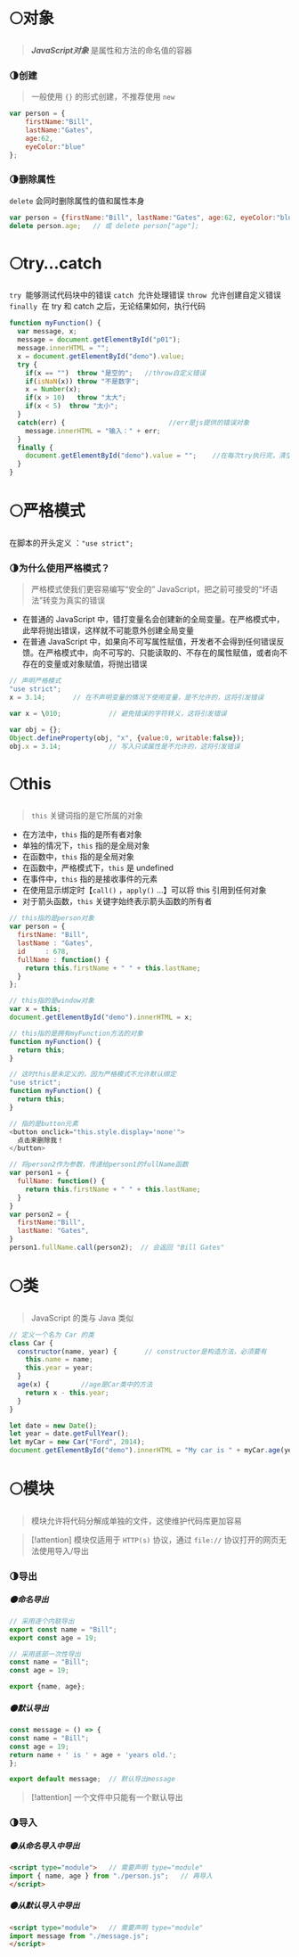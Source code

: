 # 🌕对象
> ***JavaScript对象*** 是属性和方法的命名值的容器

### 🌗创建
>一般使用 `{}` 的形式创建，不推荐使用 `new`

```js
var person = {
    firstName:"Bill",
    lastName:"Gates",
    age:62,
    eyeColor:"blue"
};
```
### 🌗删除属性
`delete` 会同时删除属性的值和属性本身

```js
var person = {firstName:"Bill", lastName:"Gates", age:62, eyeColor:"blue"};
delete person.age;   // 或 delete person["age"];
```




# 🌕try…catch
`try`  能够测试代码块中的错误
`catch`  允许处理错误
`throw`  允许创建自定义错误
`finally`  在 try 和 catch 之后，无论结果如何，执行代码

```js
function myFunction() {
  var message, x;
  message = document.getElementById("p01");
  message.innerHTML = "";
  x = document.getElementById("demo").value;
  try { 
    if(x == "")  throw "是空的";   //throw自定义错误
    if(isNaN(x)) throw "不是数字";
    x = Number(x);
    if(x > 10)   throw "太大";
    if(x < 5)  throw "太小";
  }
  catch(err) {                          //err是js提供的错误对象
    message.innerHTML = "输入：" + err;
  }
  finally {
    document.getElementById("demo").value = "";    //在每次try执行完，清空输入框
  }
}
```
# 🌕严格模式
在脚本的开头定义 ：`"use strict";`
### 🌗为什么使用严格模式？
>严格模式使我们更容易编写“安全的” JavaScript，把之前可接受的“坏语法”转变为真实的错误

- 在普通的 JavaScript 中，错打变量名会创建新的全局变量。在严格模式中，此举将抛出错误，这样就不可能意外创建全局变量
- 在普通 JavaScript 中，如果向不可写属性赋值，开发者不会得到任何错误反馈。在严格模式中，向不可写的、只能读取的、不存在的属性赋值，或者向不存在的变量或对象赋值，将抛出错误

```js
// 声明严格模式
"use strict";
x = 3.14;       // 在不声明变量的情况下使用变量，是不允许的，这将引发错误

var x = \010;            // 避免错误的字符转义，这将引发错误

var obj = {};
Object.defineProperty(obj, "x", {value:0, writable:false});
obj.x = 3.14;            // 写入只读属性是不允许的，这将引发错误
```
# 🌕this
>`this` 关键词指的是它所属的对象

- 在方法中，`this` 指的是所有者对象
- 单独的情况下，`this` 指的是全局对象
- 在函数中，`this` 指的是全局对象
- 在函数中，严格模式下，`this` 是 undefined
- 在事件中，`this` 指的是接收事件的元素
- 在使用显示绑定时【`call()` ，`apply()` …】可以将 this 引用到任何对象
- 对于箭头函数，`this` 关键字始终表示箭头函数的所有者

```js
// this指的是person对象
var person = {
  firstName: "Bill",
  lastName : "Gates",
  id     : 678,
  fullName : function() {
    return this.firstName + " " + this.lastName;
  }
};

// this指的是window对象
var x = this;
document.getElementById("demo").innerHTML = x;

// this指的是拥有myFunction方法的对象
function myFunction() {
  return this;
}

// 这时this是未定义的，因为严格模式不允许默认绑定
"use strict";
function myFunction() {
  return this;
}

// 指的是button元素
<button onclick="this.style.display='none'">
  点击来删除我！
</button>

// 将person2作为参数，传递给person1的fullName函数
var person1 = {
  fullName: function() {
    return this.firstName + " " + this.lastName;
  }
}
var person2 = {
  firstName:"Bill",
  lastName: "Gates",
}
person1.fullName.call(person2);  // 会返回 "Bill Gates"
```
# 🌕类
>JavaScript 的类与 Java 类似

```js
// 定义一个名为 Car 的类
class Car {  
  constructor(name, year) {       // constructor是构造方法，必须要有
    this.name = name;
    this.year = year;
  }
  age(x) {        //age是Car类中的方法
    return x - this.year;
  }
}

let date = new Date();
let year = date.getFullYear();
let myCar = new Car("Ford", 2014);
document.getElementById("demo").innerHTML = "My car is " + myCar.age(year);
```
# 🌕模块
>模块允许将代码分解成单独的文件，这使维护代码库更加容易

>[!attention] 模块仅适用于 `HTTP(s)` 协议，通过 `file://` 协议打开的网页无法使用导入/导出
### 🌗导出
##### 🌑命名导出
```js
// 采用逐个内联导出
export const name = "Bill";
export const age = 19;

// 采用底部一次性导出
const name = "Bill";
const age = 19;

export {name, age};
```
##### 🌑默认导出
```js
const message = () => {
const name = "Bill";
const age = 19;
return name + ' is ' + age + 'years old.';
};

export default message;  // 默认导出message
```

>[!attention] 一个文件中只能有一个默认导出
### 🌗导入
##### 🌑从命名导入中导出
```html
<script type="module">   // 需要声明 type="module"
import { name, age } from "./person.js";   // 再导入
</script>
```
##### 🌑从默认导入中导出
```html
<script type="module">   // 需要声明 type="module"
import message from "./message.js";
</script>
```






